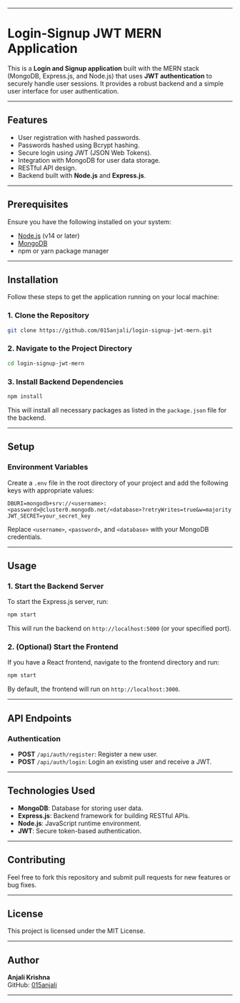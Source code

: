 
---

# Login-Signup JWT MERN Application

This is a **Login and Signup application** built with the MERN stack (MongoDB, Express.js, and Node.js) that uses **JWT authentication** to securely handle user sessions. It provides a robust backend and a simple user interface for user authentication.

---

## Features

- User registration with hashed passwords.
- Passwords hashed using Bcrypt hashing.
- Secure login using JWT (JSON Web Tokens).
- Integration with MongoDB for user data storage.
- RESTful API design.
- Backend built with **Node.js** and **Express.js**.

---

## Prerequisites

Ensure you have the following installed on your system:

- [Node.js](https://nodejs.org/) (v14 or later)
- [MongoDB](https://www.mongodb.com/)
- npm or yarn package manager

---

## Installation

Follow these steps to get the application running on your local machine:

### 1. Clone the Repository

```bash
git clone https://github.com/015anjali/login-signup-jwt-mern.git
```

### 2. Navigate to the Project Directory

```bash
cd login-signup-jwt-mern
```

### 3. Install Backend Dependencies

```bash
npm install
```

This will install all necessary packages as listed in the `package.json` file for the backend.

---

## Setup

### Environment Variables

Create a `.env` file in the root directory of your project and add the following keys with appropriate values:

```env
DBURI=mongodb+srv://<username>:<password>@cluster0.mongodb.net/<database>?retryWrites=true&w=majority
JWT_SECRET=your_secret_key
```

Replace `<username>`, `<password>`, and `<database>` with your MongoDB credentials.

---

## Usage

### 1. Start the Backend Server

To start the Express.js server, run:

```bash
npm start
```

This will run the backend on `http://localhost:5000` (or your specified port).

### 2. (Optional) Start the Frontend

If you have a React frontend, navigate to the frontend directory and run:

```bash
npm start
```

By default, the frontend will run on `http://localhost:3000`.

---

## API Endpoints

### Authentication

- **POST** `/api/auth/register`: Register a new user.
- **POST** `/api/auth/login`: Login an existing user and receive a JWT.

---

## Technologies Used

- **MongoDB**: Database for storing user data.
- **Express.js**: Backend framework for building RESTful APIs.
- **Node.js**: JavaScript runtime environment.
- **JWT**: Secure token-based authentication.

---

## Contributing

Feel free to fork this repository and submit pull requests for new features or bug fixes.

---

## License

This project is licensed under the MIT License.

---

## Author

**Anjali Krishna**  
GitHub: [015anjali](https://github.com/015anjali)

---

